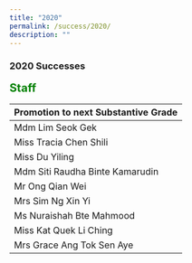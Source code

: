 ```yaml
---
title: "2020"
permalink: /success/2020/
description: ""
---
```

### **2020 Successes**

<b style="color:green; font-size:20px;">Staff</b>
	

| Promotion to next Substantive Grade |
| -------- |
| Mdm Lim Seok Gek |
| Miss Tracia Chen Shili |
| Miss Du Yiling |
| Mdm Siti Raudha Binte Kamarudin |
| Mr Ong Qian Wei |
| Mrs Sim Ng Xin Yi |
| Ms Nuraishah Bte Mahmood |
| Miss Kat Quek Li Ching |
| Mrs Grace Ang Tok Sen Aye | 

